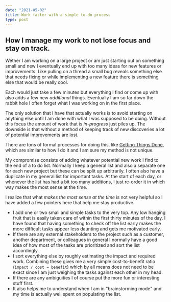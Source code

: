 ```yaml
---
date: "2021-05-02"
title: Work faster with a simple to-do process
type: post
---
```


## How I manage my work to not lose focus and stay on track.

Wether I am working on a large project or am just starting out on something small and new I eventually end up with too many ideas for new features or improvements. Like pulling on a thread a small bug reveals something else that needs fixing or while implementing a new feature there is something else that would be really cool.

Each would just take a few minutes but everything I find or come up with also adds a few new *additional* things. Eventually I am so far down the rabbit hole I often forget what I was working on in the first place.

The only solution that I have that actually works is to avoid starting on anything else until I am done with what I was supposed to be doing. Without this focus the amount of work that is *in-progress* just piles up. The downside is that without a method of keeping track of new discoveries a lot of potential improvements are lost.

There are tons of formal processes for doing this, like [Getting Things Done](https://en.wikipedia.org/wiki/Getting_Things_Done), which are similar to how I do it and I am sure my method is not unique.

My compromise consists of adding whatever potential new work I find to the end of a to do list. Normally I keep a general list and also a separate one for each new project but these can be split up arbitrarily. I often also have a duplicate in my general list for important tasks. At the start of each day, or whenever the list has had a bit too many additions, I just re-order it in which way makes the most sense at the time.

I realize that what *makes the most sense at the time* is not very helpful so I have added a few pointers here that help me stay productive.

- I add one or two small and simple tasks to the very top. Any low hanging fruit that is easily taken care of within the first thirty minutes of the day. I have found that having something to check off the list early makes the more difficult tasks appear less daunting and gets me motivated early.
- If there are any external stakeholders to the project such as a customer, another department, or colleagues in general I normally have a good idea of how most of the tasks are prioritized and sort the list accordingly.
- I sort everything else by roughly estimating the impact and required work. Combining these gives me a very simple cost-to-benefit ratio (`impact / cost = benefit`) which by all means does not need to be exact since I am just weighing the tasks against each other in my head.
- If there are any ambiguities I of course put the more fun or interesting stuff first.
- It also helps me to understand when I am in "brainstorming mode" and my time is actually well spent on populating the list.